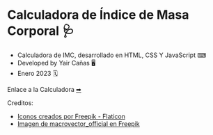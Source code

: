 # Calculadora de Índice de Masa Corporal 🩺

* Calculadora de IMC, desarrollado en HTML, CSS Y JavaScript ⌨
* Developed by Yair Cañas 🖥
* Enero 2023 🗓

Enlace a la Calculadora [➡](https://ycanas.github.io/calculadora-imc/)

Creditos: 

* <a href="https://www.flaticon.es/iconos-gratis/peso" title="iconos">Iconos creados por Freepik - Flaticon</a>
* <a href="https://www.freepik.es/vector-gratis/ilustracion-vector-aislado-plano-accesorios-fitness-patrones-fisuras_4546113.htm#query=peso&position=36&from_view=search&track=sph">Imagen de macrovector_official en Freepik</a>
